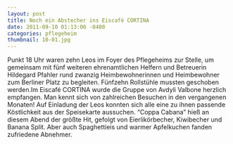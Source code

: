 ```yaml
---
layout: post
title: Noch ein Abstecher ins Eiscafé CORTINA
date: 2011-09-10 01:13:00 -0400
categories: pflegeheim
thumbnail: 10-01.jpg
---
```

Punkt 18 Uhr waren zehn Leos im Foyer des Pflegeheims zur Stelle, um gemeinsam mit fünf weiteren ehrenamtlichen Helfern und Betreuerin Hildegard Pfahler rund zwanzig Heimbewohnerinnen und Heimbewohner zum Berliner Platz zu begleiten. Fünfzehn Rollstühle mussten geschoben werden.Im Eiscafé CORTINA wurde die Gruppe von Avdyli Valbone herzlich empfangen. Man kennt sich von zahlreichen Besuchen in den vergangenen Monaten! Auf Einladung der Leos konnten sich alle eine zu ihnen passende Köstlichkeit aus der Speisekarte aussuchen. “Coppa Cabana” hieß an diesem Abend der größte Hit, gefolgt von Eierlikörbecher, Kiwibecher und Banana Split. Aber auch Spaghettieis und warmer Apfelkuchen fanden zufriedene Abnehmer.